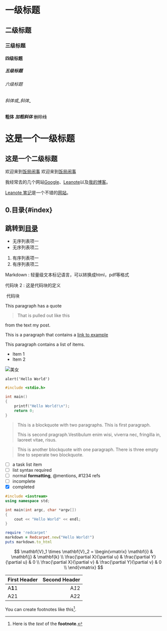 # 一级标题
## 二级标题
### 三级标题
#### 四级标题
##### 五级标题
###### 六级标题


###### *斜体*或_斜体_
**粗体**
***加粗斜体***
~~删除线~~


这是一个一级标题
=
这是一个二级标题
-


欢迎来到[饭局闹事](http://blog.leanote.com/freewalk)
欢迎来到[饭局闹事](http://blog.leanote.com/freewalk "饭局闹事")


我经常去的几个网站[Google][1]、[Leanote][2]以及[我的博客][]。

[Leanote 笔记][2]是一个不错的[网站][]。

[1]:http://www.google.com "Google Home Page"
[2]:http://www.leanote.com "Leanote"
[我的博客]:http://blog.csdn.net/chenjun15 "陈俊的博客"
[网站]:http://blog.leanote.com/freewalk "不错的网站？"


## 0.目录{#index}

## 跳转到[目录](#index)

- 无序列表项一
- 无序列表项二
1. 有序列表项一
2. 有序列表项二


Markdown
:    轻量级文本标记语言，可以转换成html，pdf等格式

代码块 2
:	这是代码块的定义

​        代码块


This paragraph has a quote
> That is pulled out like this

from the text my post.


This is a paragraph that contains a [link to example]()


This paragraph contains a list of items.

* Item 1
* Item 2

![美女](https://timgsa.baidu.com/timg?image&quality=80&size=b9999_10000&sec=1509261214&di=e637771d175909291d1ae1c7dd367ba1&imgtype=jpg&er=1&src=http%3A%2F%2Fwww.pp3.cn%2Fuploads%2F201509%2F2015091008.jpg)

`alert('Hello World')`

```C++
#include <stdio.h>

int main()
{
    printf("Hello World!\n");
    return 0;
}
```


> This is a blockquote with two paragraphs. This is first paragraph.
>
> This is second pragraph.Vestibulum enim wisi, viverra nec, fringilla in, laoreet vitae, risus.

> This is another blockquote with one paragraph. There is three empty line to seperate two blockquote.

- [ ] a task list item
- [ ] list syntax required
- [ ] normal **formatting**, @mentions, #1234 refs
- [ ] incomplete
- [x] completed

```C++
#include <iostream>
using namespace std;

int main(int argc, char *argv[])
{
    cout << "Hello World" << endl;
}
```

```ruby
require 'redcarpet'
markdown = Redcarpet.new("Hello World!")
puts markdown.to_html
```
$$
\mathbf{V}_1 \times \mathbf{V}_2 = \begin{vmatrix}
\mathbf{i} & \mathbf{j} & \mathbf{k} \\
\frac{\partial X}{\partial u} & \frac{\partial Y}{\partial u} & 0 \\
\frac{\partial X}{\partial v} & \frac{\partial Y}{\partial v} & 0 \\
\end{vmatrix}
$$

| First Header | Second Header |
| :----------- | ------------: |
| A**1**1      |         A*1*2 |
| A21          |           A22 |


You can create footnotes like this[^footnote].

[^footnote]: Here is the *text* of the **footnote**.